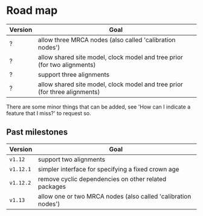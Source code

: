 # Road map

Version | Goal
---|---
?| allow three MRCA nodes (also called 'calibration nodes')
?| allow shared site model, clock model and tree prior (for two alignments) 
?| support three alignments
?| allow shared site model, clock model and tree prior (for three alignments) 

There are some minor things that can be added, see 'How can I indicate a feature that I miss?'
to request so.

## Past milestones

Version | Goal
---|---
`v1.12`| support two alignments
`v1.12.1`| simpler interface for specifying a fixed crown age
`v1.12.2`| remove cyclic dependencies on other related packages
`v1.13`| allow one or two MRCA nodes (also called 'calibration nodes')

